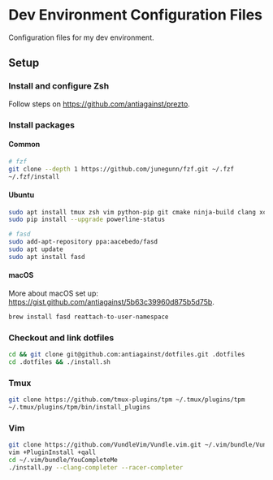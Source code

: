 Dev Environment Configuration Files
===================================

Configuration files for my dev environment.

Setup
-----

### Install and configure Zsh

Follow steps on https://github.com/antiagainst/prezto.

### Install packages

#### Common

```bash
# fzf
git clone --depth 1 https://github.com/junegunn/fzf.git ~/.fzf
~/.fzf/install
```

#### Ubuntu

```bash
sudo apt install tmux zsh vim python-pip git cmake ninja-build clang xclip
sudo pip install --upgrade powerline-status

# fasd
sudo add-apt-repository ppa:aacebedo/fasd
sudo apt update
sudo apt install fasd
```

#### macOS

More about macOS set up:
https://gist.github.com/antiagainst/5b63c39960d875b5d75b.

```bash
brew install fasd reattach-to-user-namespace
```

### Checkout and link dotfiles

```bash
cd && git clone git@github.com:antiagainst/dotfiles.git .dotfiles
cd .dotfiles && ./install.sh
```

### Tmux

```bash
git clone https://github.com/tmux-plugins/tpm ~/.tmux/plugins/tpm
~/.tmux/plugins/tpm/bin/install_plugins
```

### Vim

```bash
git clone https://github.com/VundleVim/Vundle.vim.git ~/.vim/bundle/Vundle.vim
vim +PluginInstall +qall
cd ~/.vim/bundle/YouCompleteMe
./install.py --clang-completer --racer-completer
```
